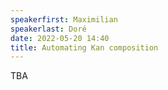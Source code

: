 ```yaml
---
speakerfirst: Maximilian
speakerlast: Doré
date: 2022-05-20 14:40
title: Automating Kan composition
---
```


TBA
